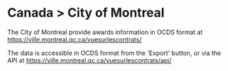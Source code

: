 Canada > City of Montreal
=========================

The City of Montreal provide awards information in OCDS format at https://ville.montreal.qc.ca/vuesurlescontrats/

The data is accessible in OCDS format from the 'Export' button, or via the API at https://ville.montreal.qc.ca/vuesurlescontrats/api/

